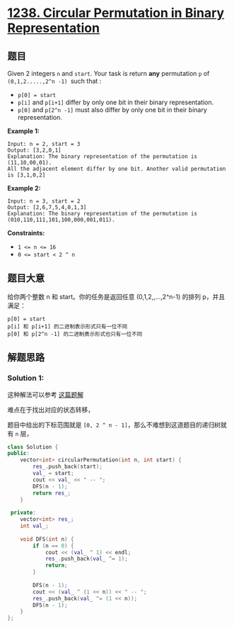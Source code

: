# [1238. Circular Permutation in Binary Representation](https://leetcode.cn/problems/circular-permutation-in-binary-representation/)

## 题目

Given 2 integers `n` and `start`. Your task is return **any** permutation `p` of `(0,1,2.....,2^n -1) `such that :

- `p[0] = start`
- `p[i]` and `p[i+1]` differ by only one bit in their binary representation.
- `p[0]` and `p[2^n -1]` must also differ by only one bit in their binary representation.

 

**Example 1:**

```
Input: n = 2, start = 3
Output: [3,2,0,1]
Explanation: The binary representation of the permutation is (11,10,00,01). 
All the adjacent element differ by one bit. Another valid permutation is [3,1,0,2]
```

**Example 2:**

```
Input: n = 3, start = 2
Output: [2,6,7,5,4,0,1,3]
Explanation: The binary representation of the permutation is (010,110,111,101,100,000,001,011).
```

 

**Constraints:**

- `1 <= n <= 16`
- `0 <= start < 2 ^ n`



## 题目大意

给你两个整数 n 和 start。你的任务是返回任意 (0,1,2,,...,2^n-1) 的排列 p，并且满足：

    p[0] = start
    p[i] 和 p[i+1] 的二进制表示形式只有一位不同
    p[0] 和 p[2^n -1] 的二进制表示形式也只有一位不同



## 解题思路



### Solution 1:

这种解法可以参考 [这篇题解](https://leetcode.cn/problems/circular-permutation-in-binary-representation/solution/di-gui-yi-huo-jie-fa-jue-dui-jing-bao-by-pppp-9/)

难点在于找出对应的状态转移，

题目中给出的下标范围就是 `[0, 2 ^ n - 1]`，那么不难想到这道题目的递归树就有 `n` 层，

````c++
class Solution {
public:
    vector<int> circularPermutation(int n, int start) {
        res_.push_back(start);
        val_ = start;
        cout << val_ << " -- ";
        DFS(n - 1);
        return res_;
    }
    
 private:
    vector<int> res_;
    int val_;
    
    void DFS(int n) {
        if (n == 0) {
            cout << (val_ ^ 1) << endl;
            res_.push_back(val_ ^= 1);
            return;
        }
        
        DFS(n - 1);
        cout << (val_ ^ (1 << n)) << " -- ";
        res_.push_back(val_ ^= (1 << n));
        DFS(n - 1);
    }
};
````

